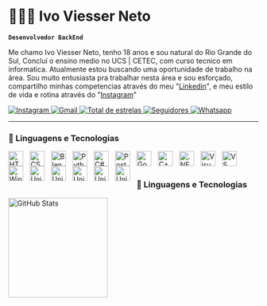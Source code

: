 # 👨🏼‍💻 Ivo Viesser Neto
**`Desenvolvedor BackEnd`**

Me chamo Ivo Viesser Neto, tenho 18 anos e sou natural do Rio Grande do Sul, Concluí o ensino medio no UCS | CETEC, com curso tecnico em informatica. Atualmente estou buscando uma oportunidade de trabalho na área. Sou muito entusiasta pra trabalhar nesta área e sou esforçado, compartilho minhas competencias através do meu "[Linkedin](https://www.linkedin.com/in/ivo-viesser-9887b632b/)", e meu estilo de vida e rotina através do "[Instagram](https://www.instagram.com/ivo_viesser/)"

<p align="left">
    <a href="https://www.instagram.com/ivo_viesser/">
        <img 
            alt="Instagram" 
            title="Instagram" 
            src="https://img.shields.io/badge/Instagram%20-%20%23FF0069?style=for-the-badge&logo=instagram&logoColor=white&link=https%3A%2F%2Fwa.me%2Fqr%2FFZA2T7T2UJ7LK1"
        />
    </a>
    <a href="mailto:ivnetoviesser@gmial.com">
        <img 
            alt="Gmail" 
            title="Gmail" 
            src="https://img.shields.io/badge/Gmail-EE2624?style=for-the-badge&logo=gmail&logoColor=white"
        />
    </a>
    <a href="https://github.com/xivinho?tab=repositories&sort=stargazers">
        <img 
            alt="Total de estrelas" 
            title="Total de estrelas no github" 
            src="https://custom-icon-badges.demolab.com/github/stars/xivinho?color=e76b19&style=for-the-badge&labelColor=ce5100&logo=star&label=estrelas"
        />
    </a>
    <a href="https://github.com/xivinho?tab=followers">
        <img 
            alt="Seguidores" 
            title="Me siga" 
            src="https://custom-icon-badges.demolab.com/github/followers/xivinho?color=236ad3&labelColor=1155ba&style=for-the-badge&logo=github&label=seguidores&logoColor=white"
        />
    </a>
    <a href="https://wa.me/qr/FZA2T7T2UJ7LK1">
        <img 
            alt="Whatsapp" 
            title="Whatsapp" 
            src="https://img.shields.io/badge/Whatsapp%20-%20%2325D366?style=for-the-badge&logo=whatsapp&logoColor=white&link=https%3A%2F%2Fwa.me%2Fqr%2FFZA2T7T2UJ7LK1"
        />
    </a>
</p>

---

### 📱 Linguagens e Tecnologias

<img 
    align="left" 
    alt="HTML"
    title="HTML" 
    width="30px" 
    style="padding-right: 10px;" 
    src="https://cdn.jsdelivr.net/gh/devicons/devicon@latest/icons/html5/html5-original.svg" 
/>

<img 
    align="left" 
    alt="CSS"
    title="CSS" 
    width="30px" 
    style="padding-right: 10px;" 
    src="https://cdn.jsdelivr.net/gh/devicons/devicon@latest/icons/css3/css3-original.svg" 
/>

<img 
    align="left" 
    alt="Blender"
    title="Blender" 
    width="30px" 
    style="padding-right: 10px;" 
    src="https://cdn.jsdelivr.net/gh/devicons/devicon@latest/icons/blender/blender-original.svg" 
/>

<img 
    align="left" 
    alt="Python"
    title="Python" 
    width="30px" 
    style="padding-right: 10px;" 
    src="https://cdn.jsdelivr.net/gh/devicons/devicon@latest/icons/python/python-original.svg" 
/>

<img 
    align="left" 
    alt="C#"
    title="C#" 
    width="30px" 
    style="padding-right: 10px;" 
    src="https://cdn.jsdelivr.net/gh/devicons/devicon@latest/icons/csharp/csharp-original.svg" 
/>   

<img 
    align="left" 
    alt="PostgreSQL"
    title="PostgreSQL" 
    width="30px" 
    style="padding-right: 10px;" 
    src="https://cdn.jsdelivr.net/gh/devicons/devicon@latest/icons/postgresql/postgresql-original.svg"
/>  

<img 
    align="left" 
    alt="Godot"
    title="Godot" 
    width="30px" 
    style="padding-right: 10px;" 
    src="https://cdn.jsdelivr.net/gh/devicons/devicon@latest/icons/godot/godot-original.svg" 
/>  

<img 
    align="left" 
    alt="C++"
    title="C++" 
    width="30px" 
    style="padding-right: 10px;" 
    src="https://cdn.jsdelivr.net/gh/devicons/devicon@latest/icons/cplusplus/cplusplus-original.svg" 
/>   

<img 
    align="left" 
    alt=".NETCORE"
    title=".NETCORE" 
    width="30px" 
    style="padding-right: 10px;" 
    src="https://cdn.jsdelivr.net/gh/devicons/devicon@latest/icons/dotnetcore/dotnetcore-original.svg" 
/> 
      
<img 
    align="left" 
    alt="Visual Studio"
    title="Visual Studio" 
    width="30px" 
    style="padding-right: 10px;" 
    src="https://cdn.jsdelivr.net/gh/devicons/devicon@latest/icons/visualstudio/visualstudio-original.svg" 
/>  

<img 
    align="left" 
    alt="VS Code"
    title="VS Code" 
    width="30px" 
    style="padding-right: 10px;" 
    src="https://cdn.jsdelivr.net/gh/devicons/devicon@latest/icons/vscode/vscode-original.svg" 
/>   

<img 
    align="left" 
    alt="Windows"
    title="Windows" 
    width="30px" 
    style="padding-right: 10px;" 
    src="https://cdn.jsdelivr.net/gh/devicons/devicon@latest/icons/windows8/windows8-original.svg" 
/> 

<img 
    align="left" 
    alt="Unity"
    title="Unity" 
    width="30px" 
    style="padding-right: 10px;" 
    src="https://cdn.jsdelivr.net/gh/devicons/devicon@latest/icons/unity/unity-original.svg" 
/>

<img 
    align="left" 
    alt="Unity"
    title="Unity" 
    width="30px" 
    style="padding-right: 10px;" 
    src="https://cdn.jsdelivr.net/gh/devicons/devicon@latest/icons/react/react-original.svg" 
/>

<img 
    align="left" 
    alt="Unity"
    title="Unity" 
    width="30px" 
    style="padding-right: 10px;" 
    src="https://cdn.jsdelivr.net/gh/devicons/devicon@latest/icons/javascript/javascript-original.svg" 
/>

<img 
    align="left" 
    alt="Unity"
    title="Unity" 
    width="30px" 
    style="padding-right: 10px;" 
    src="https://cdn.jsdelivr.net/gh/devicons/devicon@latest/icons/nodejs/nodejs-plain.svg"
/>

<img 
    align="left" 
    alt="Unity"
    title="Unity" 
    width="30px" 
    style="padding-right: 10px;" 
    src="https://cdn.jsdelivr.net/gh/devicons/devicon@latest/icons/mongodb/mongodb-plain-wordmark.svg" 
/>   

<br/>
<br/>

### 📱 Linguagens e Tecnologias     

<p>
    <img 
      align="left" 
      alt="GitHub Stats" 
      height="200" 
      src="https://github-readme-stats.vercel.app/api/top-langs/?username=xivinho&theme=tokyonight&custom_title=Tecnologias&langs_count=6" 
  />
</p>

